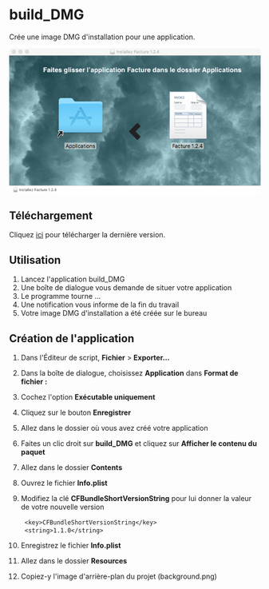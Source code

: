 # build_DMG

Crée une image DMG d'installation pour une application.


![build_DMG](build_DMG.png)


## Téléchargement

Cliquez [ici](https://github.com/boissonnfive/build_DMG/releases/tag/v1.1.1) pour télécharger la dernière version.

## Utilisation ##

1. Lancez l'application build_DMG
2. Une boîte de dialogue vous demande de situer votre application
3. Le programme tourne ...
4. Une notification vous informe de la fin du travail
5. Votre image DMG d'installation a été créée sur le bureau


## Création de l'application

1. Dans l'Éditeur de script, **Fichier** > **Exporter...**
2. Dans la boîte de dialogue, choisissez **Application** dans **Format de fichier :**
3. Cochez l'option **Exécutable uniquement**
4. Cliquez sur le bouton **Enregistrer**
5. Allez dans le dossier où vous avez créé votre application
6. Faites un clic droit sur **build_DMG** et cliquez sur **Afficher le contenu du paquet**
7. Allez dans le dossier **Contents**
8. Ouvrez le fichier **Info.plist**
9. Modifiez la clé **CFBundleShortVersionString** pour lui donner la valeur de votre nouvelle version

        <key>CFBundleShortVersionString</key>
        <string>1.1.0</string>

10. Enregistrez le fichier **Info.plist**
11. Allez dans le dossier **Resources**
12. Copiez-y l'image d'arrière-plan du projet (background.png)
